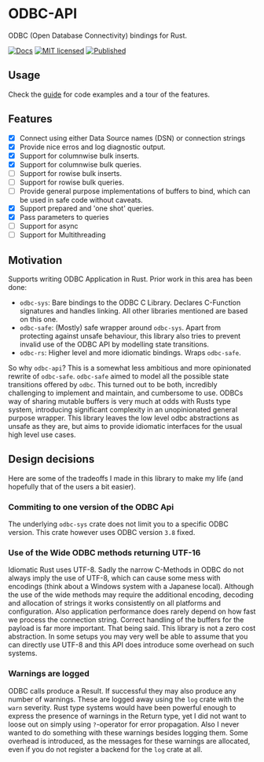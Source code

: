 # ODBC-API

ODBC (Open Database Connectivity) bindings for Rust.

[![Docs](https://docs.rs/odbc-api/badge.svg)](https://docs.rs/odbc-api/)
[![MIT licensed](https://img.shields.io/github/license/mashape/apistatus.svg)](https://github.com/pacman82/odbc-api/blob/master/LICENSE)
[![Published](http://meritbadge.herokuapp.com/odbc-api)](https://crates.io/crates/odbc-api)

## Usage

Check the [guide](https://docs.rs/odbc-api/latest/odbc_api/guide/index.html) for code examples and a tour of the features.

## Features

- [x] Connect using either Data Source names (DSN) or connection strings
- [x] Provide nice erros and log diagnostic output.
- [x] Support for columnwise bulk inserts.
- [x] Support for columnwise bulk queries.
- [ ] Support for rowise bulk inserts.
- [ ] Support for rowise bulk queries.
- [ ] Provide general purpose implementations of buffers to bind, which can be used in safe code without caveats.
- [x] Support prepared and 'one shot' queries.
- [x] Pass parameters to queries
- [ ] Support for async
- [ ] Support for Multithreading

## Motivation

Supports writing ODBC Application in Rust. Prior work in this area has been done:

* `odbc-sys`: Bare bindings to the ODBC C Library. Declares C-Function signatures and handles linking. All other libraries mentioned are based on this one.
* `odbc-safe`: (Mostly) safe wrapper around `odbc-sys`. Apart from protecting against unsafe behaviour, this library also tries to prevent invalid use of the ODBC API by modelling state transitions.
* `odbc-rs`: Higher level and more idiomatic bindings. Wraps `odbc-safe`.

So why `odbc-api`? This is a somewhat less ambitious and more opinionated rewrite of `odbc-safe`. `odbc-safe` aimed to model all the possible state transitions offered by `odbc`. This turned out to be both, incredibly challenging to implement and maintain, and cumbersome to use. ODBCs way of sharing mutable buffers is very much at odds with Rusts type system, introducing significant complexity in an unopinionated general purpose wrapper. This library leaves the low level odbc abstractions as unsafe as they are, but aims to provide idiomatic interfaces for the usual high level use cases.

## Design decisions

Here are some of the tradeoffs I made in this library to make my life (and hopefully that of the users a bit easier).

### Commiting to one version of the ODBC Api

The underlying `odbc-sys` crate does not limit you to a specific ODBC version. This crate however uses ODBC version `3.8` fixed.

### Use of the Wide ODBC methods returning UTF-16

Idiomatic Rust uses UTF-8. Sadly the narrow C-Methods in ODBC do not always imply the use of UTF-8, which can cause some mess with encodings (think about a Windows system with a Japanese local). Although the use of the wide methods may require the additional encoding, decoding and allocation of strings it works consistently on all platforms and configuration. Also application performance does rarely depend on how fast we process the connection string. Correct handling of the buffers for the payload is far more important. That being said. This library is not a zero cost abstraction. In some setups you may very well be able to assume that you can directly use UTF-8 and this API does introduce some overhead on such systems.

### Warnings are logged

ODBC calls produce a Result. If successful they may also produce any number of warnings. These are logged away using the `log` crate with the `warn` severity. Rust type systems would have been powerful enough to express the presence of warnings in the Return type, yet I did not want to loose out on simply using `?`-operator for error propagation. Also I never wanted to do something with these warnings besides logging them. Some overhead is introduced, as the messages for these warnings are allocated, even if you do not register a backend for the `log` crate at all.

